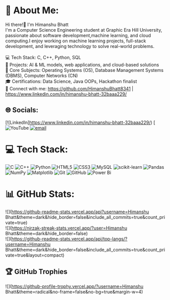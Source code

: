 # 💫 About Me:
Hi there!👋 I'm Himanshu Bhatt
<br>I'm a Computer Science Engineering student at Graphic Era Hill University, passionate about software development,machine learning, and cloud computing.I enjoy working on machine learning projects, full-stack development, and leveraging technology to solve real-world problems.
<br><br>💻 Tech Stack: C, C++, Python, SQL
<br>🚀 Projects: AI & ML models, web applications, and cloud-based solutions
<br>📌 Core Subjects: Operating Systems (OS), Database Management Systems (DBMS), Computer Networks (CN)
<br>🎓 Certifications: Data Science, Java OOPs, Hackathon finalist
<br>🔗 Connect with me: https://github.com/HimanshuBhatt8341 | https://www.linkedin.com/in/himanshu-bhatt-32baaa229/


## 🌐 Socials:
[![LinkedIn]https://www.linkedin.com/in/himanshu-bhatt-32baaa229/) [![YouTube](https://youtube.com/@www.youtube.com/@HimanshuBhatt0077) [![email](https://img.shields.io/badge/Email-D14836?logo=gmail&logoColor=white)](mailto:himanshubhatt8341@gmail.com) 

# 💻 Tech Stack:
![C](https://img.shields.io/badge/c-%2300599C.svg?style=for-the-badge&logo=c&logoColor=white) ![C++](https://img.shields.io/badge/c++-%2300599C.svg?style=for-the-badge&logo=c%2B%2B&logoColor=white) ![Python](https://img.shields.io/badge/python-3670A0?style=for-the-badge&logo=python&logoColor=ffdd54) ![HTML5](https://img.shields.io/badge/html5-%23E34F26.svg?style=for-the-badge&logo=html5&logoColor=white) ![CSS3](https://img.shields.io/badge/css3-%231572B6.svg?style=for-the-badge&logo=css3&logoColor=white) ![MySQL](https://img.shields.io/badge/mysql-4479A1.svg?style=for-the-badge&logo=mysql&logoColor=white) ![scikit-learn](https://img.shields.io/badge/scikit--learn-%23F7931E.svg?style=for-the-badge&logo=scikit-learn&logoColor=white) ![Pandas](https://img.shields.io/badge/pandas-%23150458.svg?style=for-the-badge&logo=pandas&logoColor=white) ![NumPy](https://img.shields.io/badge/numpy-%23013243.svg?style=for-the-badge&logo=numpy&logoColor=white) ![Matplotlib](https://img.shields.io/badge/Matplotlib-%23ffffff.svg?style=for-the-badge&logo=Matplotlib&logoColor=black) ![Git](https://img.shields.io/badge/git-%23F05033.svg?style=for-the-badge&logo=git&logoColor=white) ![GitHub](https://img.shields.io/badge/github-%23121011.svg?style=for-the-badge&logo=github&logoColor=white) ![Power Bi](https://img.shields.io/badge/power_bi-F2C811?style=for-the-badge&logo=powerbi&logoColor=black)
# 📊 GitHub Stats:
![](https://github-readme-stats.vercel.app/api?username=Himanshu Bhatt&theme=dark&hide_border=false&include_all_commits=true&count_private=true)<br/>
![](https://nirzak-streak-stats.vercel.app/?user=Himanshu Bhatt&theme=dark&hide_border=false)<br/>
![](https://github-readme-stats.vercel.app/api/top-langs/?username=Himanshu Bhatt&theme=dark&hide_border=false&include_all_commits=true&count_private=true&layout=compact)

## 🏆 GitHub Trophies
![](https://github-profile-trophy.vercel.app/?username=Himanshu Bhatt&theme=radical&no-frame=false&no-bg=true&margin-w=4)

